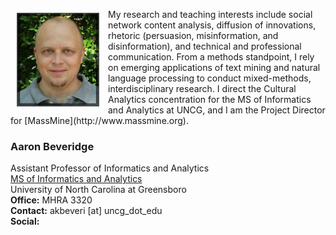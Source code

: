 <p><img src="./images/headshot1_tiny.jpg" align="left" style="display:inline;margin:6px 14px 0px 10px;"/>My research and teaching interests include social network content analysis, diffusion of innovations, rhetoric (persuasion, misinformation, and disinformation), and  technical and professional communication. From a methods standpoint, I rely on emerging applications of text mining and natural language processing to conduct mixed-methods, interdisciplinary research. I direct the Cultural Analytics concentration for the MS of Informatics and Analytics at UNCG, and I am the Project Director for [MassMine](http://www.massmine.org).</p>

### **Aaron Beveridge**  
Assistant Professor of Informatics and Analytics  
[MS of Informatics and Analytics](https://grs.uncg.edu/msia/)  
University of North Carolina at Greensboro  
**Office:** MHRA 3320  
**Contact:** akbeveri [at] uncg_dot_edu  
**Social:**  
<a href="https://github.com/aabeveridge"><i class="fab fa-github-square fa-2x"></i></a><a href="https://www.linkedin.com/in/aaron-beveridge-20a809186/"><i class="fab fa-linkedin fa-2x"></i></a>
